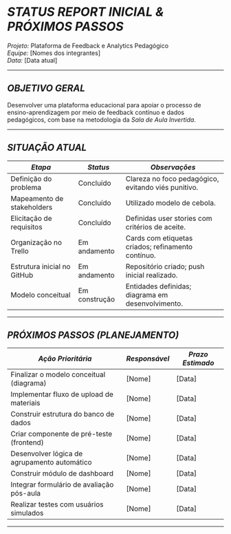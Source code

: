 # *STATUS REPORT INICIAL & PRÓXIMOS PASSOS*  
*Projeto:* Plataforma de Feedback e Analytics Pedagógico  
*Equipe:* [Nomes dos integrantes]  
*Data:* [Data atual]  

---

## *OBJETIVO GERAL*  
Desenvolver uma plataforma educacional para apoiar o processo de ensino-aprendizagem por meio de feedback contínuo e dados pedagógicos, com base na metodologia da *Sala de Aula Invertida*.  

---

## *SITUAÇÃO ATUAL*  

| *Etapa*                     | *Status*       | *Observações*                                      |  
|-------------------------------|------------------|------------------------------------------------------|  
| Definição do problema         | Concluído        | Clareza no foco pedagógico, evitando viés punitivo.  |  
| Mapeamento de stakeholders    | Concluído        | Utilizado modelo de cebola.                          |  
| Elicitação de requisitos       | Concluído        | Definidas user stories com critérios de aceite.      |  
| Organização no Trello          | Em andamento     | Cards com etiquetas criados; refinamento contínuo.   |  
| Estrutura inicial no GitHub    | Em andamento     | Repositório criado; push inicial realizado.        |  
| Modelo conceitual              | Em construção    | Entidades definidas; diagrama em desenvolvimento.    |  

---

## *PRÓXIMOS PASSOS (PLANEJAMENTO)*  

| *Ação Prioritária*                          | *Responsável* | *Prazo Estimado* |  
|-----------------------------------------------|-----------------|--------------------|  
| Finalizar o modelo conceitual (diagrama)      | [Nome]          | [Data]             |  
| Implementar fluxo de upload de materiais      | [Nome]          | [Data]             |  
| Construir estrutura do banco de dados         | [Nome]          | [Data]             |  
| Criar componente de pré-teste (frontend)      | [Nome]          | [Data]             |  
| Desenvolver lógica de agrupamento automático  | [Nome]          | [Data]             |  
| Construir módulo de dashboard                 | [Nome]          | [Data]             |  
| Integrar formulário de avaliação pós-aula     | [Nome]          | [Data]             |  
| Realizar testes com usuários simulados        | [Nome]          | [Data]             |  

---
